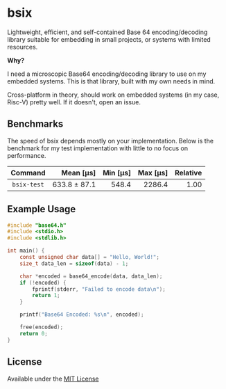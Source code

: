 # bsix

Lightweight, efficient, and self-contained Base 64 encoding/decoding library
suitable for embedding in small projects, or systems with limited resources.

**Why?**

I need a microscopic Base64 encoding/decoding library to use on my embedded
systems. This is that library, built with my own needs in mind.

Cross-platform in theory, should work on embedded systems (in my case, Risc-V)
pretty well. If it doesn't, open an issue.

## Benchmarks

The speed of bsix depends mostly on your implementation. Below is the benchmark
for my test implementation with little to no focus on performance.

|   Command   |    Mean [µs] | Min [µs] | Max [µs] | Relative |
| :---------: | -----------: | -------: | -------: | -------: |
| `bsix-test` | 633.8 ± 87.1 |    548.4 |   2286.4 |     1.00 |

## Example Usage

```c
#include "base64.h"
#include <stdio.h>
#include <stdlib.h>

int main() {
    const unsigned char data[] = "Hello, World!";
    size_t data_len = sizeof(data) - 1;

    char *encoded = base64_encode(data, data_len);
    if (!encoded) {
        fprintf(stderr, "Failed to encode data\n");
        return 1;
    }

    printf("Base64 Encoded: %s\n", encoded);

    free(encoded);
    return 0;
}
```

## License

Available under the [MIT License](./LICENSE)
